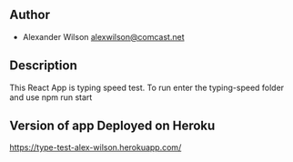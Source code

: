 
## Author

* Alexander Wilson alexwilson@comcast.net

## Description
This React App is typing speed test. To run enter the typing-speed folder and use 
npm run start

## Version of app Deployed on Heroku
https://type-test-alex-wilson.herokuapp.com/ 
